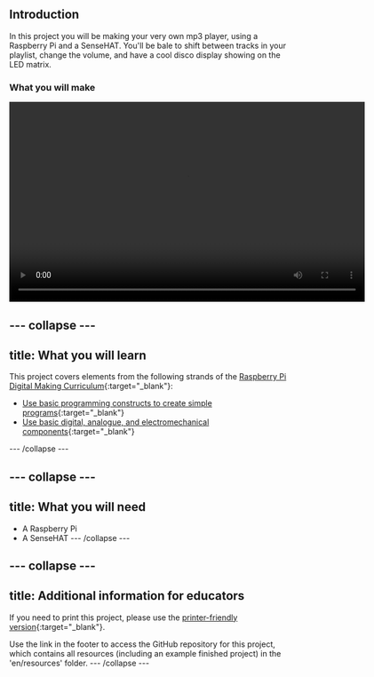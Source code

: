 ## Introduction

In this project you will be making your very own mp3 player, using a Raspberry Pi and a SenseHAT. You'll be bale to shift between tracks in your playlist, change the volume, and have a cool disco display showing on the LED matrix. 

### What you will make

<video width="640" height="360" controls>
<source src="images/mp3.webm" type="video/webm">
Your browser does not support WebM video, try FireFox or Chrome
</video>

--- collapse ---
---
title: What you will learn
---

This project covers elements from the following strands of the [Raspberry Pi Digital Making Curriculum](http://rpf.io/curriculum){:target="_blank"}:

+ [Use basic programming constructs to create simple programs](https://curriculum.raspberrypi.org/programming/creator/){:target="_blank"}
+ [Use basic digital, analogue, and electromechanical components](https://curriculum.raspberrypi.org/physical-computing/creator/){:target="_blank"}

--- /collapse ---

--- collapse ---
---
title: What you will need
---
- A Raspberry Pi
- A SenseHAT
--- /collapse ---

--- collapse ---
---
title: Additional information for educators
---
If you need to print this project, please use the [printer-friendly version](https://projects.raspberrypi.org/en/projects/project-name/print){:target="_blank"}.

Use the link in the footer to access the GitHub repository for this project, which contains all resources (including an example finished project) in the 'en/resources' folder.
--- /collapse ---


